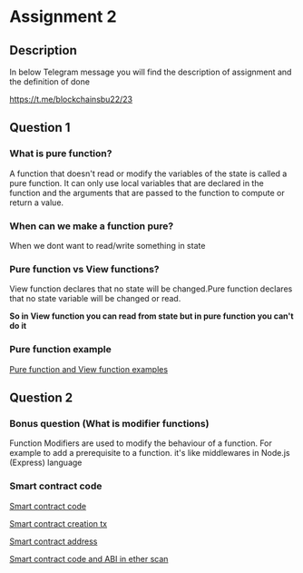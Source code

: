 # Assignment 2
## Description
In below Telegram message you will find the description of
assignment and the definition of done

https://t.me/blockchainsbu22/23


## Question 1
### What is pure function?
A function that doesn't read or modify the variables of the state is called a pure function. It can only use local variables that are declared in the function and the arguments that are passed to the function to compute or return a value.

### When can we make a function pure?
When we dont want to read/write something in state

### Pure function vs View functions?
View function declares that no state will be changed.Pure function declares that no state variable will be changed or read.

**So in View function you can read from state but in pure function you can't do it**

### Pure function example
[Pure function and View function examples](https://github.com/mohammadranjbarz/SBU-Blockchain-Winter-22/blob/401422090/Homework/401422090/homework3/pureFunctionExample.sol)

## Question 2

### Bonus question (What is modifier functions)
Function Modifiers are used to modify the behaviour of a function. For example to add a prerequisite to a function. it's like
middlewares in Node.js (Express) language

### Smart contract code
[Smart contract code](https://github.com/mohammadranjbarz/SBU-Blockchain-Winter-22/blob/401422090/Homework/401422090/homework3/ColoredWallet.sol)

[Smart contract creation tx](https://goerli.etherscan.io/tx/0x1026db94176a2db1d5c0c0224f6d498b957aac2751e38fb4302f6fa80f43e54c)

[Smart contract address](https://goerli.etherscan.io/address/0xe1af3dbb28a264b66d2acc44dcb0347ed62d6a1a)

[Smart contract code and ABI in ether scan](https://goerli.etherscan.io/address/0xe1af3dbb28a264b66d2acc44dcb0347ed62d6a1a#code)




